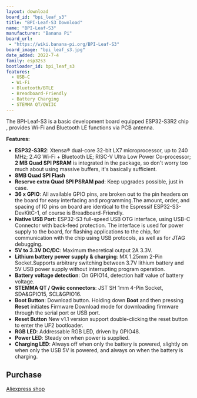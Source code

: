 ```yaml
---
layout: download
board_id: "bpi_leaf_s3"
title: "BPI-Leaf-S3 Download"
name: "BPI-Leaf-S3"
manufacturer: "Banana Pi"
board_url:
 - "https://wiki.banana-pi.org/BPI-Leaf-S3"
board_image: "bpi_leaf_s3.jpg"
date_added: 2022-7-4
family: esp32s3
bootloader_id: bpi_leaf_s3
features:
  - USB-C
  - Wi-Fi
  - Bluetooth/BTLE
  - Breadboard-Friendly
  - Battery Charging
  - STEMMA QT/QWIIC
---
```


The BPI-Leaf-S3 is a basic development board equipped ESP32-S3R2 chip , provides Wi-Fi and Bluetooth LE functions via PCB antenna.

**Features:**

- **ESP32-S3R2**: Xtensa® dual-core 32-bit LX7 microprocessor,
up to 240 MHz; 2.4G Wi-Fi + Bluetooth LE; RISC-V Ultra Low Power Co-processor; **2 MB Quad SPI PSRAM** is integrated in the package, so don't worry too much about using massive buffers, it's basically sufficient.
- **8MB Quad SPI Flash**
- **Reserve extra Quad SPI PSRAM pad**: Keep upgrades possible, just in case.
- **36 x GPIO**: All available GPIO pins, are broken out to the pin headers on the board for easy interfacing and programming.The amount, order, and spacing of IO pins on board are identical to the Espressif ESP32-S3-DevKitC-1, of course is Breadboard-Friendly.
- **Native USB Port**: ESP32-S3 full-speed USB OTG interface, using USB-C Connector with back-feed protection. The interface is used for power supply to the board, for flashing applications to the chip, for communication with the chip using USB protocols, as well as for JTAG debugging.
- **5V to 3.3V DC/DC**: Maximum theoretical output 2A 3.3V.
- **Lithium battery power supply & charging**: MX 1.25mm 2-Pin Socket.Supports arbitrary switching between 3.7V lithium battery and 5V USB power supply without interrupting program operation.
- **Battery voltage detection**: On GPIO14, detection half value of battery voltage.
- **STEMMA QT / Qwiic connectors**: JST SH 1mm 4-Pin Socket, SDA&GPIO15, SCL&GPIO16.
- **Boot Button**: Download button. Holding down **Boot** and then pressing **Reset** initiates Firmware Download mode for downloading firmware through the serial port or USB port.
- **Reset Button** New v1.1 version support double-clicking the reset button to enter the UF2 bootloader.
- **RGB LED**: Addressable RGB LED, driven by GPIO48.
- **Power LED**: Steady on when power is supplied.
- **Charging LED**: Always off when only the battery is powered, slightly on when only the USB 5V is powered, and always on when the battery is charging.

## Purchase

[Aliexpress shop](https://www.aliexpress.com/item/1005004428945296.html?spm=5261.ProductManageOnline.0.0.48af4edfYbyEoI)